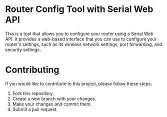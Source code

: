 # Router Config Tool with Serial Web API
This is a tool that allows you to configure your router using a Serial Web API. It provides a web-based interface that you can use to configure your router's settings, such as its wireless network settings, port forwarding, and security settings.

# Contributing
If you would like to contribute to this project, please follow these steps:

1. Fork this repository.
2. Create a new branch with your changes.
3. Make your changes and commit them.
4. Submit a pull request.
